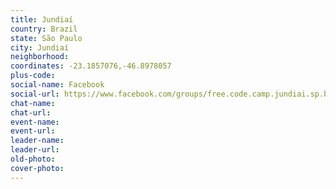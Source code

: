 ```yaml
---
title: Jundiaí
country: Brazil
state: São Paulo
city: Jundiaí
neighborhood: 
coordinates: -23.1857076,-46.8978057
plus-code:
social-name: Facebook
social-url: https://www.facebook.com/groups/free.code.camp.jundiai.sp.br
chat-name:
chat-url:
event-name:
event-url:
leader-name:
leader-url:
old-photo: 
cover-photo:
---
```

